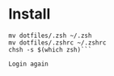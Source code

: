 # Install
```git clone https://github.com/andremohrmann/dotfiles.git
mv dotfiles/.zsh ~/.zsh
mv dotfiles/.zshrc ~/.zshrc
chsh -s $(which zsh)```

Login again

